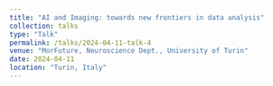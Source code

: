 ```yaml
---
title: "AI and Imaging: towards new frontiers in data analysis"
collection: talks
type: "Talk"
permalink: /talks/2024-04-11-talk-4
venue: "MorFuture, Neuroscience Dept., University of Turin"
date: 2024-04-11
location: "Turin, Italy"
---
```

